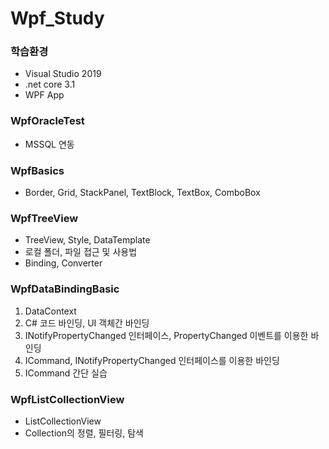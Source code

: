 # Wpf_Study

### 학습환경
- Visual Studio 2019
- .net core 3.1
- WPF App

### WpfOracleTest
- MSSQL 연동

### WpfBasics
- Border, Grid, StackPanel, TextBlock, TextBox, ComboBox

### WpfTreeView
- TreeView, Style, DataTemplate
- 로컬 폴더, 파일 접근 및 사용법
- Binding, Converter

### WpfDataBindingBasic
1. DataContext
2. C# 코드 바인딩, UI 객체간 바인딩
3. INotifyPropertyChanged 인터페이스, PropertyChanged 이벤트를 이용한 바인딩
4. ICommand, INotifyPropertyChanged 인터페이스를 이용한 바인딩
5. ICommand 간단 실습

### WpfListCollectionView
- ListCollectionView
- Collection의 정렬, 필터링, 탐색